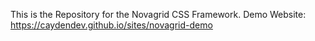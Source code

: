 This is the Repository for the Novagrid CSS Framework.
Demo Website: https://caydendev.github.io/sites/novagrid-demo
